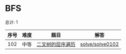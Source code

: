 # BFS

<!--- table -->

总计: 1

| 序号 | 难度 | 题目                                                                                    | 解答                                  |
| ---- | ---- | --------------------------------------------------------------------------------------- | ------------------------------------- |
| 102  | 中等 | [二叉树的层序遍历](https://leetcode-cn.com/problems/binary-tree-level-order-traversal/) | [solve/solve0102](../solve/solve0102) |
